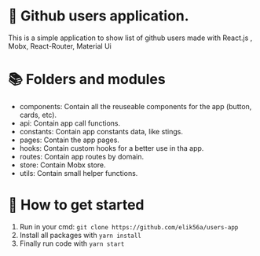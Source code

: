 # 🎉 Github users application.

This is a simple application to show list of github users
made with React.js , Mobx, React-Router, Material Ui

# 📚 Folders and modules

- components: Contain all the reuseable components for the app (button, cards, etc).
- api: Contain app call functions.
- constants: Contain app constants data, like stings.
- pages: Contain the app pages.
- hooks: Contain custom hooks for a better use in tha app.
- routes: Contain app routes by domain.
- store: Contain Mobx store.
- utils: Contain small helper functions.

# 🚀 How to get started

1. Run in your cmd: `git clone https://github.com/elik56a/users-app`
2. Install all packages with `yarn install`
3. Finally run code with `yarn start`
